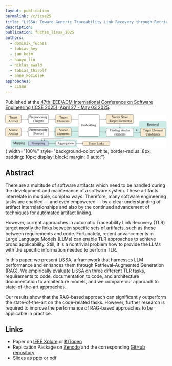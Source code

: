 ```yaml
---
layout: publication
permalink: /c/icse25
title: "LiSSA: Toward Generic Traceability Link Recovery through Retrieval-Augmented Generation"
description:
publication: fuchss_lissa_2025
authors:
  - dominik_fuchss
  - tobias_hey
  - jan_keim
  - haoyu_liu
  - niklas_ewald
  - tobias_thirolf
  - anne_koziolek
approaches:
  - LiSSA
---
```


Published at the [47th IEEE/ACM International Conference on Software Engineering (ICSE 2025), April 27 - May 03 2025](https://conf.researchr.org/home/icse-2025/).

![LiSSA Overview](/assets/img/approaches/icse25-lissa.svg){:width="100%" style="background-color: white; border-radius: 8px; padding: 10px; display: block; margin: 0 auto;"}

## Abstract

There are a multitude of software artifacts which need to be handled during the development and maintenance of a software system. These artifacts interrelate in multiple, complex ways.
Therefore, many software engineering tasks are enabled — and even empowered — by a clear understanding of artifact interrelationships and also by the continued advancement of techniques for automated artifact linking.

However, current approaches in automatic Traceability Link Recovery (TLR) target mostly the links between specific sets of artifacts, such as those between requirements and code.
Fortunately, recent advancements in Large Language Models (LLMs) can enable TLR approaches to achieve broad applicability.
Still, it is a nontrivial problem how to provide the LLMs with the specific information needed to perform TLR.

In this paper, we present LiSSA, a framework that harnesses LLM performance and enhances them through Retrieval-Augmented Generation (RAG).
We empirically evaluate LiSSA on three different TLR tasks, requirements to code, documentation to code, and architecture documentation to architecture models, and we compare our approach to state-of-the-art approaches.

Our results show that the RAG-based approach can significantly outperform the state-of-the-art on the code-related tasks.
However, further research is required to improve the performance of RAG-based approaches to be applicable in practice.

## Links

- Paper on [IEEE Xplore](https://doi.org/10.1109/ICSE55347.2025.00186) or [KITopen](https://publikationen.bibliothek.kit.edu/1000179816)
- Replication Package on [Zenodo](https://doi.org/10.5281/zenodo.14714706) and the corresponding [GitHub repository](https://github.com/ARDoCo/ReplicationPackage-ICSE25_LiSSA-Toward-Generic-Traceability-Link-Recovery-through-RAG/tree/main)
- Slides as [pptx](/assets/pdf/presentation_icse25.pptx) or [pdf](/assets/pdf/presentation_icse25.pdf)
